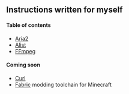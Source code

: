 ## Instructions written for myself
#### Table of contents
- [Aria2](./aria2.md)
- [Alist](./alist.md)
- [FFmpeg](./ffmpeg.md)

#### Coming soon
* [Curl](https://curl.se/)
* [Fabric](https://fabricmc.net/) modding toolchain for Minecraft